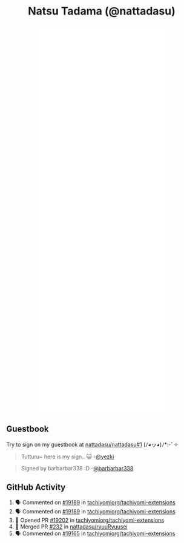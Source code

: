 <div align="center">

# Natsu Tadama (@nattadasu)

![Github Metrics](github-metrics.svg)
</div>

## Guestbook

Try to sign on my guestbook at [nattadasu/nattadasu#1](https://github.com/nattadasu/nattadasu/issues/1) (ﾉ◕ヮ◕)ﾉ\*:･ﾟ✧

<!--START:guestbook-->
> Tutturu~  here is my sign.. :smiley_cat: 
> -[@yezki](https://github.com/yezki)

> Signed by barbarbar338 :D
> -[@barbarbar338](https://github.com/barbarbar338)
<!--END:guestbook-->

## GitHub Activity
<!--START_SECTION:activity-->
1. 🗣 Commented on [#19189](https://github.com/tachiyomiorg/tachiyomi-extensions/issues/19189#issuecomment-1841266137) in [tachiyomiorg/tachiyomi-extensions](https://github.com/tachiyomiorg/tachiyomi-extensions)
2. 🗣 Commented on [#19189](https://github.com/tachiyomiorg/tachiyomi-extensions/issues/19189#issuecomment-1840534759) in [tachiyomiorg/tachiyomi-extensions](https://github.com/tachiyomiorg/tachiyomi-extensions)
3. 💪 Opened PR [#19202](https://github.com/tachiyomiorg/tachiyomi-extensions/pull/19202) in [tachiyomiorg/tachiyomi-extensions](https://github.com/tachiyomiorg/tachiyomi-extensions)
4. 🎉 Merged PR [#232](https://github.com/nattadasu/ryuuRyuusei/pull/232) in [nattadasu/ryuuRyuusei](https://github.com/nattadasu/ryuuRyuusei)
5. 🗣 Commented on [#19165](https://github.com/tachiyomiorg/tachiyomi-extensions/issues/19165#issuecomment-1837686429) in [tachiyomiorg/tachiyomi-extensions](https://github.com/tachiyomiorg/tachiyomi-extensions)
<!--END_SECTION:activity-->
